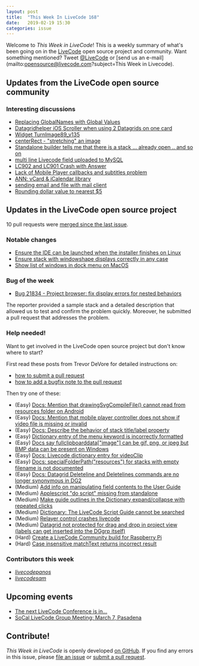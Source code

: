 ```yaml
---
layout: post
title:  "This Week In LiveCode 168"
date:   2019-02-19 15:30
categories: issue
---
```


Welcome to *This Week in LiveCode*!  This is a weekly summary of what's been
going on in the [LiveCode](https://livecode.com/) open source project and
community.  Want something mentioned?  Tweet
[@LiveCode](https://twitter.com/LiveCode) or
[send us an e-mail](mailto:opensource@livecode.com?subject=This Week in Livecode).

## Updates from the LiveCode open source community

<!---
### News & blog posts

- [Visitors in LiveCode](https://livecode.com/visitors-in-livecode/)
--->

### Interesting discussions

- [Replacing GlobalNames with Global Values](https://www.mail-archive.com/use-livecode@lists.runrev.com/index.html#100516)
- [Datagridhelper iOS Scroller when using 2 Datagrids on one card](https://www.mail-archive.com/use-livecode@lists.runrev.com/msg100612.html)
- [Widget TurnImage89_v135](https://www.mail-archive.com/use-livecode@lists.runrev.com/msg100613.html)
- [centerRect - "stretching" an image](https://www.mail-archive.com/use-livecode@lists.runrev.com/msg100628.html)
- [Standalone builder tells me that there is a stack ... already open .. and so on](https://www.mail-archive.com/use-livecode@lists.runrev.com/msg100638.html)
- [multi line Livecode field uploaded to MySQL](https://www.mail-archive.com/use-livecode@lists.runrev.com/msg100655.html)
- [LC902 and LC901 Crash with Answer](https://www.mail-archive.com/use-livecode@lists.runrev.com/msg100664.html)
- [Lack of Mobile Player callbacks and subtitles problem](https://www.mail-archive.com/use-livecode@lists.runrev.com/msg100666.html)
- [ANN: vCard & iCalendar library](https://www.mail-archive.com/use-livecode@lists.runrev.com/msg100677.html)
- [sending email and file with mail client](https://www.mail-archive.com/use-livecode@lists.runrev.com/msg100684.html)
- [Rounding dollar value to nearest $5](http://forums.livecode.com/viewtopic.php?t=32189&p=176668#p176668)

## Updates in the LiveCode open source project

10 pull requests were [merged since the last issue](https://github.com/search?q=org%3Alivecode+is%3Apublic+is%3Apr+is%3Amerged+merged%3A2019-02-11..2019-02-18&type=Issues).


<!---
### New LiveCode releases

- [LiveCode 9.0.2](https://www.mail-archive.com/use-livecode@lists.runrev.com/msg99471.html
)
--->


### Notable changes

- [Ensure the IDE can be launched when the installer finishes on Linux](https://github.com/livecode/livecode/pull/6862)
- [Ensure stack with windowshape displays correctly in any case](https://github.com/livecode/livecode/pull/6860)
- [Show list of windows in dock menu on MacOS](https://github.com/livecode/livecode/pull/6852)

### Bug of the week

- [Bug 21834 - Project browser: fix display errors for nested behaviors](http://quality.livecode.com/show_bug.cgi?id=21834)

The reporter provided a sample stack and a detailed description that allowed us to test and confirm the problem quickly. Moreover, he submitted a pull request that addresses the problem.


### Help needed!

Want to get involved in the LiveCode open source project but don't know where
to start?  

First read these posts from Trevor DeVore for detailed instructions on:

- [how to submit a pull request](https://www.mail-archive.com/use-livecode@lists.runrev.com/msg98530.html)
- [how to add a bugfix note to the pull request](https://www.mail-archive.com/use-livecode@lists.runrev.com/msg98611.html)

Then try one of these:

- (Easy) [Docs: Mention that drawingSvgCompileFile() cannot read from resources folder on Android](https://quality.livecode.com/show_bug.cgi?id=21822)
- (Easy) [Docs: Mention that mobile player controller does not show if video file is missing or invalid](https://quality.livecode.com/show_bug.cgi?id=19631)
- (Easy) [Docs: Describe the behavior of stack title/label property](https://quality.livecode.com/show_bug.cgi?id=19660)
- (Easy) [Dictionary entry of the menu keyword is incorrectly formatted](https://quality.livecode.com/show_bug.cgi?id=20364)
- (Easy) [Docs say fullclipboarddata["image"] can be gif, png, or jpeg but BMP data can be present on Windows](https://quality.livecode.com/show_bug.cgi?id=20472)
- (Easy) [Docs: Livecode dictionary entry for videoClip](https://quality.livecode.com/show_bug.cgi?id=21156)
- (Easy) [Docs: specialFolderPath("resources") for stacks with empty filename is not documented](https://quality.livecode.com/show_bug.cgi?id=21183)
- (Easy) [Docs: Datagrid Deleteline and Deletelines commands are no longer synonymous in DG2](https://quality.livecode.com/show_bug.cgi?id=21576)
- (Medium) [Add info on manipulating field contents to the User Guide](http://quality.livecode.com/show_bug.cgi?id=18990)
- (Medium) [Applescript "do script" missing from standalone](http://quality.livecode.com/show_bug.cgi?id=20993)
- (Medium) [Make guide outlines in the Dictionary expand/collapse with repeated clicks](http://quality.livecode.com/show_bug.cgi?id=18184)
- (Medium) [Dictionary: The LiveCode Script Guide cannot be searched](http://quality.livecode.com/show_bug.cgi?id=15957)
- (Medium) [Relayer control crashes livecode](https://quality.livecode.com/show_bug.cgi?id=21460)
- (Medium) [Datagrid not protected for drag and drop in project view (labels can get inserted into the DGgrp itself)](https://quality.livecode.com/show_bug.cgi?id=21750)
- (Hard) [Create a LiveCode Community build for Raspberry Pi](http://forums.livecode.com/viewtopic.php?f=76&t=27912)
- (Hard) [Case insensitive matchText returns incorrect result](https://quality.livecode.com/show_bug.cgi?id=15312)


### Contributors this week

- *[livecodepanos](https://github.com/livecodepanos)*  
- *[livecodesam](https://github.com/livecodesam)*  

<!--
## Other LiveCode News


This section brings you other interesting news from across the LiveCode universe over the last week. This section may include non OSS projects.

- [IndyCam2_v100](https://www.mail-archive.com/use-livecode@lists.runrev.com/msg100365.html)
-->


## Upcoming events

* [The next LiveCode Conference is in...](https://www.mail-archive.com/use-livecode@lists.runrev.com/msg94801.html)
* [SoCal LiveCode Group Meeting: March 7, Pasadena](http://forums.livecode.com/viewtopic.php?t=32191&p=176699#p176699)


## Contribute!

*This Week in LiveCode* is openly developed
[on GitHub](https://github.com/livecode/this-week-in-livecode).
If you find any errors in this issue, please
[file an issue](https://github.com/livecode/this-week-in-livecode/issues) or
[submit a pull request](https://github.com/livecode/this-week-in-livecode/pulls).

